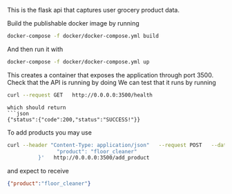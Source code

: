 This is the flask api that captures user grocery product data.

Build the publishable docker image by running
```bash
docker-compose -f docker/docker-compose.yml build
```

And then run it with 
```bash
docker-compose -f docker/docker-compose.yml up
```

This creates a container that exposes the application through port 3500. Check that the API is running by doing
We can test that it runs by running 
```bash
curl --request GET   http://0.0.0.0:3500/health
```

```
which should return
```json
{"status":{"code":200,"status":"SUCCESS!"}}
```

To add products you may use
```bash
curl --header "Content-Type: application/json"   --request POST   --data '{ 
                "product": "floor_cleaner"
          }'   http://0.0.0.0:3500/add_product
```
and expect to receive
```json
{"product":"floor_cleaner"}
```
